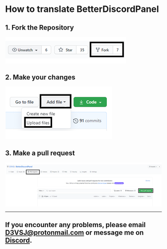 # How to translate BetterDiscordPanel 

## 1. Fork the Repository 

![fork](../assets/images/contribution/fork.png)

## 2. Make your changes

![uploadchanges](../assets/images/contribution/upload.png)

## 3. Make a pull request

![pull-request](../assets/images/contribution/create_pull.png)

***

## If you encounter any problems, please email D3VSJ@protonmail.com or message me on [Discord](https://discordapp.com/users/732336924559278181).
